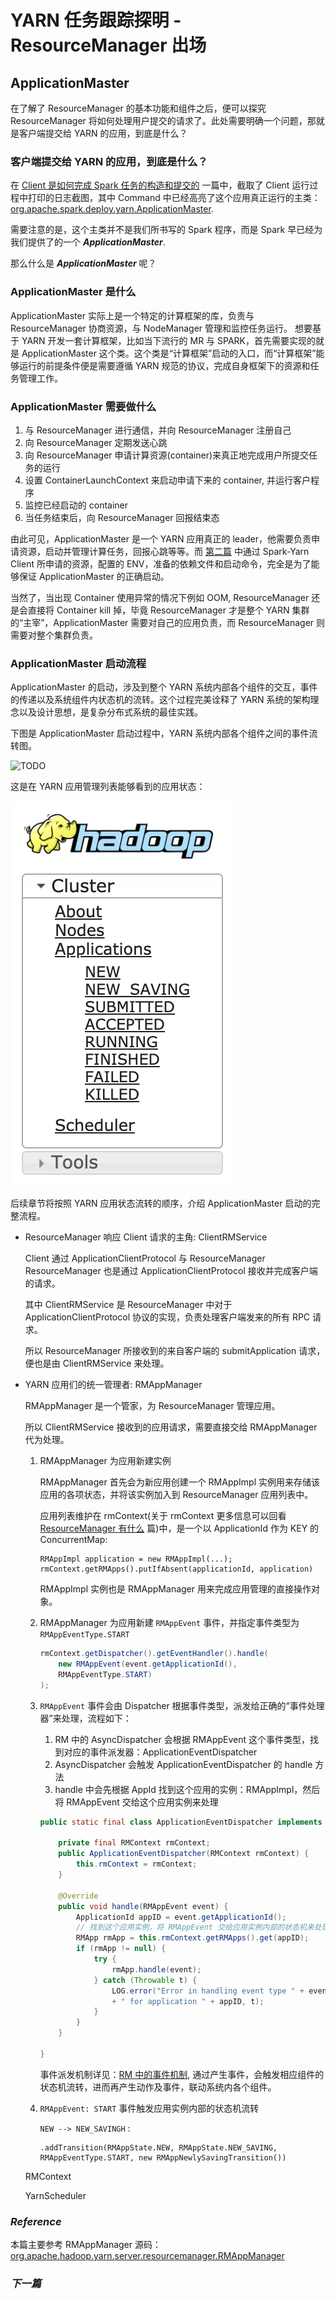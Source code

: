 # YARN 任务跟踪探明 - ResourceManager 出场

## **ApplicationMaster**

在了解了 ResourceManager 的基本功能和组件之后，便可以探究 ResourceManager 将如何处理用户提交的请求了。此处需要明确一个问题，那就是客户端提交给 YARN 的应用，到底是什么？

### **客户端提交给 YARN 的应用，到底是什么？**

在 [Client 是如何完成 Spark 任务的构造和提交的](./3.&#32;Client.md) 一篇中，截取了 Client 运行过程中打印的日志截图，其中 Command 中已经高亮了这个应用真正运行的主类：[org.apache.spark.deploy.yarn.ApplicationMaster](https://github.com/apache/spark/blob/v2.3.0/resource-managers/yarn/src/main/scala/org/apache/spark/deploy/yarn/ApplicationMaster.scala#L55).

需要注意的是，这个主类并不是我们所书写的 Spark 程序，而是 Spark 早已经为我们提供了的一个 ***ApplicationMaster***.

那么什么是 ***ApplicationMaster*** 呢？

### **ApplicationMaster 是什么**

ApplicationMaster 实际上是一个特定的计算框架的库，负责与 ResourceManager 协商资源，与 NodeManager 管理和监控任务运行。
想要基于 YARN 开发一套计算框架，比如当下流行的 MR 与 SPARK，首先需要实现的就是 ApplicationMaster 这个类。这个类是“计算框架”启动的入口，而“计算框架”能够运行的前提条件便是需要遵循 YARN 规范的协议，完成自身框架下的资源和任务管理工作。

### **ApplicationMaster 需要做什么**

1. 与 ResourceManager 进行通信，并向 ResourceManager 注册自己
2. 向 ResourceManager 定期发送心跳
3. 向 ResourceManager 申请计算资源(container)来真正地完成用户所提交任务的运行
4. 设置 ContainerLaunchContext 来启动申请下来的 container, 并运行客户程序
5. 监控已经启动的 container
6. 当任务结束后，向 ResourceManager 回报结束态

由此可见，ApplicationMaster 是一个 YARN 应用真正的 leader，他需要负责申请资源，启动并管理计算任务，回报心跳等等。而 [第二篇](./3.&#32;Client.md) 中通过 Spark-Yarn Client 所申请的资源，配置的 ENV，准备的依赖文件和启动命令，完全是为了能够保证 ApplicationMaster 的正确启动。

当然了，当出现 Container 使用异常的情况下例如 OOM, ResourceManager 还是会直接将 Container kill 掉，毕竟 ResourceManager 才是整个 YARN 集群的“主宰”，ApplicationMaster 需要对自己的应用负责，而 ResourceManager 则需要对整个集群负责。

### **ApplicationMaster 启动流程**

ApplicationMaster 的启动，涉及到整个 YARN 系统内部各个组件的交互，事件的传递以及系统组件内状态机的流转。这个过程完美诠释了 YARN 系统的架构理念以及设计思想，是复杂分布式系统的最佳实践。

下图是 ApplicationMaster 启动过程中，YARN 系统内部各个组件之间的事件流转图。

![TODO]()

这是在 YARN 应用管理列表能够看到的应用状态：

![App-states](./images/app-states.png)

后续章节将按照 YARN 应用状态流转的顺序，介绍 ApplicationMaster 启动的完整流程。








* ResourceManager 响应 Client 请求的主角: ClientRMService

    Client 通过 ApplicationClientProtocol 与 ResourceManager ResourceManager 也是通过 ApplicationClientProtocol 接收并完成客户端的请求。

    其中 ClientRMService 是 ResourceManager 中对于 ApplicationClientProtocol 协议的实现，负责处理客户端发来的所有 RPC 请求。

    所以 ResourceManager 所接收到的来自客户端的 submitApplication 请求，便也是由 ClientRMService 来处理。

* YARN 应用们的统一管理者: RMAppManager
  
    RMAppManager 是一个管家，为 ResourceManager 管理应用。

    所以 ClientRMService 接收到的应用请求，需要直接交给 RMAppManager 代为处理。

    1. RMAppManager 为应用新建实例
   
        RMAppManager 首先会为新应用创建一个 RMAppImpl 实例用来存储该应用的各项状态，并将该实例加入到 ResourceManager 应用列表中。

        应用列表维护在 rmContext(关于 rmContext 更多信息可以回看 [ResourceManager 有什么](./4.&#32;RM.md) 篇)中，是一个以 ApplicationId 作为 KEY 的 ConcurrentMap:
        ```
        RMAppImpl application = new RMAppImpl(...);
        rmContext.getRMApps().putIfAbsent(applicationId, application)
        ```
        RMAppImpl 实例也是 RMAppManager 用来完成应用管理的直接操作对象。

    2. RMAppManager 为应用新建 `RMAppEvent` 事件，并指定事件类型为 `RMAppEventType.START`

        ```java
        rmContext.getDispatcher().getEventHandler().handle(
            new RMAppEvent(event.getApplicationId(), 
            RMAppEventType.START)
        );
        ```

    3. `RMAppEvent` 事件会由 Dispatcher 根据事件类型，派发给正确的“事件处理器”来处理，流程如下：

        1. RM 中的 AsyncDispatcher 会根据 RMAppEvent 这个事件类型，找到对应的事件派发器：ApplicationEventDispatcher 
        2. AsyncDispatcher 会触发 ApplicationEventDispatcher 的 handle 方法
        3. handle 中会先根据 AppId 找到这个应用的实例：RMAppImpl，然后将 RMAppEvent 交给这个应用实例来处理

        ```java
        public static final class ApplicationEventDispatcher implements EventHandler<RMAppEvent> {

            private final RMContext rmContext;
            public ApplicationEventDispatcher(RMContext rmContext) {
                this.rmContext = rmContext;
            }

            @Override
            public void handle(RMAppEvent event) {
                ApplicationId appID = event.getApplicationId();
                // 找到这个应用实例，将 RMAppEvent 交给应用实例内部的状态机来处理
                RMApp rmApp = this.rmContext.getRMApps().get(appID);
                if (rmApp != null) {
                    try {
                        rmApp.handle(event);
                    } catch (Throwable t) {
                        LOG.error("Error in handling event type " + event.getType()
                        + " for application " + appID, t);
                    }
                }
            }

        }
        ```

        事件派发机制详见：[RM 中的事件机制](./3.2&#32;EventDispatcher.md), 通过产生事件，会触发相应组件的状态机流转，进而再产生动作及事件，联动系统内各个组件。

    4. `RMAppEvent: START` 事件触发应用实例内部的状态机流转

        `NEW --> NEW_SAVINGH` :

        ```
        .addTransition(RMAppState.NEW, RMAppState.NEW_SAVING,
        RMAppEventType.START, new RMAppNewlySavingTransition())
        ```



        
















    RMContext

    YarnScheduler
    





### ***Reference***

本篇主要参考 RMAppManager 源码：[org.apache.hadoop.yarn.server.resourcemanager.RMAppManager](https://github.com/apache/hadoop/blob/release-2.7.4-RC0/hadoop-yarn-project/hadoop-yarn/hadoop-yarn-server/hadoop-yarn-server-resourcemanager/src/main/java/org/apache/hadoop/yarn/server/resourcemanager/RMAppManager.java#L65)

### ***下一篇***





